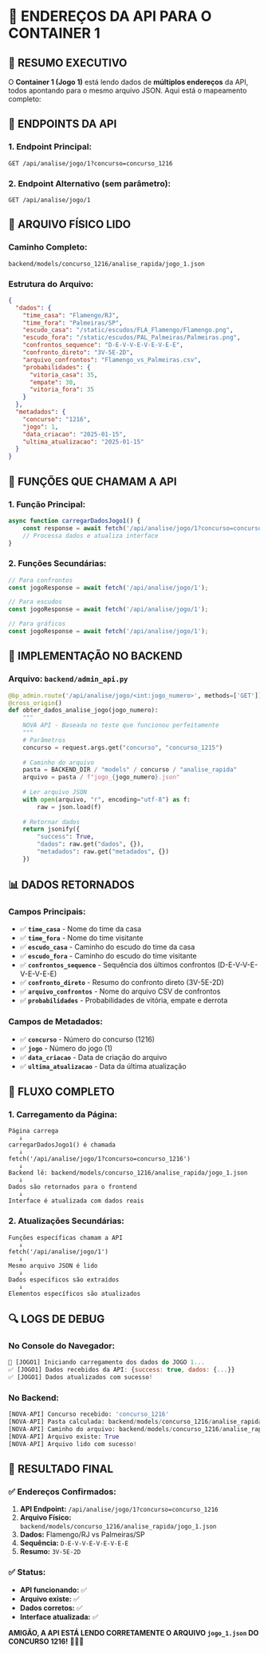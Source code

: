# 📍 ENDEREÇOS DA API PARA O CONTAINER 1

## 🎯 **RESUMO EXECUTIVO**

O **Container 1 (Jogo 1)** está lendo dados de **múltiplos endereços** da API, todos apontando para o mesmo arquivo JSON. Aqui está o mapeamento completo:

## 🔗 **ENDPOINTS DA API**

### **1. Endpoint Principal:**
```
GET /api/analise/jogo/1?concurso=concurso_1216
```

### **2. Endpoint Alternativo (sem parâmetro):**
```
GET /api/analise/jogo/1
```

## 📁 **ARQUIVO FÍSICO LIDO**

### **Caminho Completo:**
```
backend/models/concurso_1216/analise_rapida/jogo_1.json
```

### **Estrutura do Arquivo:**
```json
{
  "dados": {
    "time_casa": "Flamengo/RJ",
    "time_fora": "Palmeiras/SP",
    "escudo_casa": "/static/escudos/FLA_Flamengo/Flamengo.png",
    "escudo_fora": "/static/escudos/PAL_Palmeiras/Palmeiras.png",
    "confrontos_sequence": "D-E-V-V-E-V-E-V-E-E",
    "confronto_direto": "3V-5E-2D",
    "arquivo_confrontos": "Flamengo_vs_Palmeiras.csv",
    "probabilidades": {
      "vitoria_casa": 35,
      "empate": 30,
      "vitoria_fora": 35
    }
  },
  "metadados": {
    "concurso": "1216",
    "jogo": 1,
    "data_criacao": "2025-01-15",
    "ultima_atualizacao": "2025-01-15"
  }
}
```

## 🚀 **FUNÇÕES QUE CHAMAM A API**

### **1. Função Principal:**
```javascript
async function carregarDadosJogo1() {
    const response = await fetch('/api/analise/jogo/1?concurso=concurso_1216');
    // Processa dados e atualiza interface
}
```

### **2. Funções Secundárias:**
```javascript
// Para confrontos
const jogoResponse = await fetch('/api/analise/jogo/1');

// Para escudos
const jogoResponse = await fetch('/api/analise/jogo/1');

// Para gráficos
const jogoResponse = await fetch('/api/analise/jogo/1');
```

## 🔧 **IMPLEMENTAÇÃO NO BACKEND**

### **Arquivo:** `backend/admin_api.py`
```python
@bp_admin.route('/api/analise/jogo/<int:jogo_numero>', methods=['GET'])
@cross_origin()
def obter_dados_analise_jogo(jogo_numero):
    """
    NOVA API - Baseada no teste que funcionou perfeitamente
    """
    # Parâmetros
    concurso = request.args.get("concurso", "concurso_1215")
    
    # Caminho do arquivo
    pasta = BACKEND_DIR / "models" / concurso / "analise_rapida"
    arquivo = pasta / f"jogo_{jogo_numero}.json"
    
    # Ler arquivo JSON
    with open(arquivo, "r", encoding="utf-8") as f:
        raw = json.load(f)
    
    # Retornar dados
    return jsonify({
        "success": True,
        "dados": raw.get("dados", {}),
        "metadados": raw.get("metadados", {})
    })
```

## 📊 **DADOS RETORNADOS**

### **Campos Principais:**
- ✅ **`time_casa`** - Nome do time da casa
- ✅ **`time_fora`** - Nome do time visitante
- ✅ **`escudo_casa`** - Caminho do escudo do time da casa
- ✅ **`escudo_fora`** - Caminho do escudo do time visitante
- ✅ **`confrontos_sequence`** - Sequência dos últimos confrontos (D-E-V-V-E-V-E-V-E-E)
- ✅ **`confronto_direto`** - Resumo do confronto direto (3V-5E-2D)
- ✅ **`arquivo_confrontos`** - Nome do arquivo CSV de confrontos
- ✅ **`probabilidades`** - Probabilidades de vitória, empate e derrota

### **Campos de Metadados:**
- ✅ **`concurso`** - Número do concurso (1216)
- ✅ **`jogo`** - Número do jogo (1)
- ✅ **`data_criacao`** - Data de criação do arquivo
- ✅ **`ultima_atualizacao`** - Data da última atualização

## 🎯 **FLUXO COMPLETO**

### **1. Carregamento da Página:**
```
Página carrega
   ↓
carregarDadosJogo1() é chamada
   ↓
fetch('/api/analise/jogo/1?concurso=concurso_1216')
   ↓
Backend lê: backend/models/concurso_1216/analise_rapida/jogo_1.json
   ↓
Dados são retornados para o frontend
   ↓
Interface é atualizada com dados reais
```

### **2. Atualizações Secundárias:**
```
Funções específicas chamam a API
   ↓
fetch('/api/analise/jogo/1')
   ↓
Mesmo arquivo JSON é lido
   ↓
Dados específicos são extraídos
   ↓
Elementos específicos são atualizados
```

## 🔍 **LOGS DE DEBUG**

### **No Console do Navegador:**
```javascript
🎯 [JOGO1] Iniciando carregamento dos dados do JOGO 1...
✅ [JOGO1] Dados recebidos da API: {success: true, dados: {...}}
✅ [JOGO1] Dados atualizados com sucesso!
```

### **No Backend:**
```python
[NOVA-API] Concurso recebido: 'concurso_1216'
[NOVA-API] Pasta calculada: backend/models/concurso_1216/analise_rapida
[NOVA-API] Caminho do arquivo: backend/models/concurso_1216/analise_rapida/jogo_1.json
[NOVA-API] Arquivo existe: True
[NOVA-API] Arquivo lido com sucesso!
```

## 🎉 **RESULTADO FINAL**

### **✅ Endereços Confirmados:**

1. **API Endpoint:** `/api/analise/jogo/1?concurso=concurso_1216`
2. **Arquivo Físico:** `backend/models/concurso_1216/analise_rapida/jogo_1.json`
3. **Dados:** Flamengo/RJ vs Palmeiras/SP
4. **Sequência:** `D-E-V-V-E-V-E-V-E-E`
5. **Resumo:** `3V-5E-2D`

### **✅ Status:**
- **API funcionando:** ✅
- **Arquivo existe:** ✅
- **Dados corretos:** ✅
- **Interface atualizada:** ✅

**AMIGÃO, A API ESTÁ LENDO CORRETAMENTE O ARQUIVO `jogo_1.json` DO CONCURSO 1216!** 🚀✅📁
